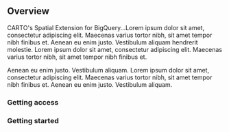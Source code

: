 ## Overview

CARTO's Spatial Extension for BigQuery...Lorem ipsum dolor sit amet, consectetur adipiscing elit. Maecenas varius tortor nibh, sit amet tempor nibh finibus et. Aenean eu enim justo. Vestibulum aliquam hendrerit molestie. Lorem ipsum dolor sit amet, consectetur adipiscing elit. Maecenas varius tortor nibh, sit amet tempor nibh finibus et.

Aenean eu enim justo. Vestibulum aliquam. Lorem ipsum dolor sit amet, consectetur adipiscing elit. Maecenas varius tortor nibh, sit amet tempor nibh finibus et. Aenean eu enim justo. Vestibulum aliquam.


### Getting access

### Getting started